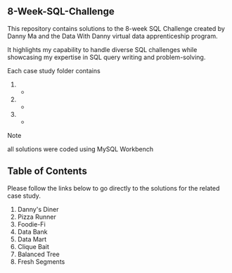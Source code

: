 ## 8-Week-SQL-Challenge
This repository contains solutions to the 8-week SQL Challenge created by Danny Ma and the Data With Danny virtual data apprenticeship program.

It highlights my capability to handle diverse SQL challenges while showcasing my expertise in SQL query writing and problem-solving.

Each case study folder contains 
1. -
2. -
3. -

>[!NOTE]
all solutions were coded using MySQL Workbench
 

## Table of Contents
Please follow the links below to go directly to the solutions for the related case study.

1. Danny's Diner
2. Pizza Runner
3. Foodie-Fi
4. Data Bank
5. Data Mart
6. Clique Bait
7. Balanced Tree
8. Fresh Segments
